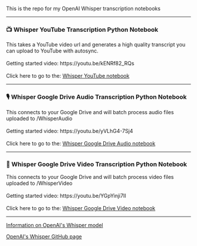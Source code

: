 This is the repo for my OpenAI Whisper transcription notebooks

<hr>
<h3>📺 Whisper YouTube Transcription Python Notebook</h3>
This takes a YouTube video url and generates a high quality transcript you can upload to YouTube with autosync.

<br>
<br>
Getting started video: https://youtu.be/kENRf82_RQs
<br>
<br>
Click here to go to the: <a href="https://github.com/AndrewMayneProjects/Whisper/blob/main/WhisperYouTube.ipynb">Whisper YouTube notebook</a>

<hr>

<h3>🎙️ Whisper Google Drive Audio Transcription Python Notebook</h3>
This connects to your Google Drive and will batch process audio files uploaded to /WhisperAudio
<br>
<br>
Getting started video: https://youtu.be/yVLhG4-7Sj4
<br>
<br>
Click here to go to the: <a href="https://github.com/AndrewMayneProjects/Whisper/blob/main/WhisperGoogleDrive.ipynb"> Whisper Google Drive Audio notebook</a>

<hr>

<h3>📼 Whisper Google Drive Video Transcription Python Notebook</h3>
This connects to your Google Drive and will batch process video files uploaded to /WhisperVideo
<br>
<br>
Getting started video: https://youtu.be/YGpYinji7II
<br>
<br>
Click here to go to the: <a href="https://github.com/AndrewMayneProjects/Whisper/blob/main/WhisperVideoDrive.ipynb"> Whisper Google Drive Video notebook</a>
<hr>
 

<a href="https://openai.com/blog/whisper/">Information on OpenAI's Whisper model</a>

<a href="https://github.com/openai/whisper">OpenAI's Whisper GitHub page</a>
         
